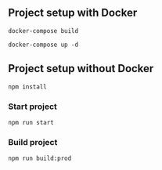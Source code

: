 ## Project setup with Docker

```
docker-compose build
```

```
docker-compose up -d
```

## Project setup without Docker

```
npm install
```

### Start project

```
npm run start
```

### Build project

```
npm run build:prod
```

